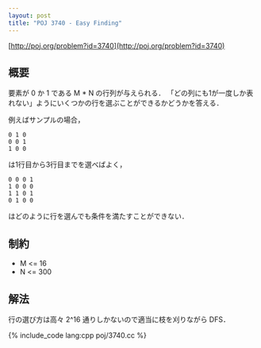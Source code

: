 ```yaml
---
layout: post
title: "POJ 3740 - Easy Finding"
---
```

[http://poj.org/problem?id=3740](http://poj.org/problem?id=3740)

## 概要
要素が 0 か 1 である M \* N の行列が与えられる．
「どの列にも1が一度しか表れない」ようにいくつかの行を選ぶことができるかどうかを答える．

例えばサンプルの場合，

    0 1 0
    0 0 1
    1 0 0

は1行目から3行目までを選べばよく，

    0 0 0 1
    1 0 0 0
    1 1 0 1
    0 1 0 0

はどのように行を選んでも条件を満たすことができない．

## 制約
- M <= 16
- N <= 300

## 解法
行の選び方は高々 2^16 通りしかないので適当に枝を刈りながら DFS．

{% include_code lang:cpp poj/3740.cc %}
